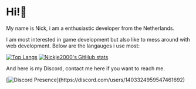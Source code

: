 # Hi!👋
My name is Nick, i am a enthusiastic developer from the Netherlands.

I am most interested in game development but also like to mess around with web development.
Below are the langauges i use most:

[![Top Langs](https://github-readme-stats.vercel.app/api/top-langs/?username=nickje2000&layout=donut&theme=radical)](https://github.com/anuraghazra/github-readme-stats) [![Nickje2000's GitHub stats](https://github-readme-stats.vercel.app/api?username=nickje2000&show_icons=true&theme=radical)](https://github.com/anuraghazra/github-readme-stats)

And here is my Discord, contact me here if you want to reach me.

[![Discord Presence](https://lanyard-profile-readme.vercel.app/api/1403324959547461692?theme=dark&bg=7a0c82&hideBadges=false&animated=false&showDisplayName=true&borderRadius=30px&idleMessage=Not%20doing%20anything%20interesting...)](https://discord.com/users/1403324959547461692)

